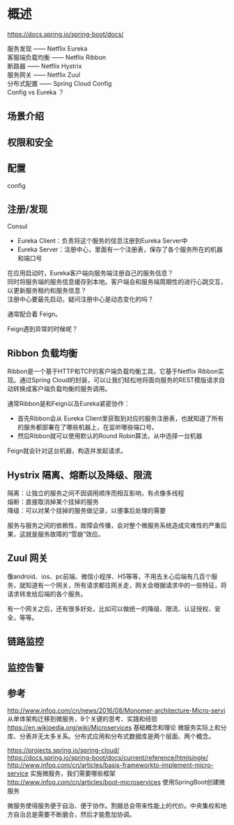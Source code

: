 # 概述

https://docs.spring.io/spring-boot/docs/  

服务发现 —— Netflix Eureka  
客服端负载均衡 —— Netflix Ribbon  
断路器 —— Netflix Hystrix  
服务网关 —— Netflix Zuul  
分布式配置 —— Spring Cloud Config  
Config vs Eureka ？  

## 场景介绍

## 权限和安全

## 配置

config

## 注册/发现

Consul

- Eureka Client：负责将这个服务的信息注册到Eureka Server中  
- Eureka Server：注册中心，里面有一个注册表，保存了各个服务所在的机器和端口号  

在应用启动时，Eureka客户端向服务端注册自己的服务信息？  
同时将服务端的服务信息缓存到本地。客户端会和服务端周期性的进行心跳交互，以更新服务租约和服务信息？  
注册中心要最先启动，疑问注册中心是动态变化的吗？  

通常配合着 Feign。  

Feign遇到异常的时候呢？  

## Ribbon 负载均衡

Ribbon是一个基于HTTP和TCP的客户端负载均衡工具，它基于Netflix Ribbon实现。通过Spring Cloud的封装，可以让我们轻松地将面向服务的REST模版请求自动转换成客户端负载均衡的服务调用。

通常Ribbon是和Feign以及Eureka紧密协作：  

- 首先Ribbon会从 Eureka Client里获取到对应的服务注册表，也就知道了所有的服务都部署在了哪些机器上，在监听哪些端口号。
- 然后Ribbon就可以使用默认的Round Robin算法，从中选择一台机器

Feign就会针对这台机器，构造并发起请求。  

## Hystrix 隔离、熔断以及降级、限流

隔离：让独立的服务之间不因调用顺序而相互影响，有点像多线程  
熔断：直接取消掉某个挂掉的服务  
降级：可以对某个挂掉的服务做记录，以便事后处理的需要  

服务与服务之间的依赖性，故障会传播，会对整个微服务系统造成灾难性的严重后果，这就是服务故障的“雪崩”效应。

## Zuul 网关

像android、ios、pc前端、微信小程序、H5等等，不用去关心后端有几百个服务，就知道有一个网关，所有请求都往网关走，网关会根据请求中的一些特征，将请求转发给后端的各个服务。

有一个网关之后，还有很多好处，比如可以做统一的降级、限流、认证授权、安全，等等。

## 链路监控

## 监控告警

## 参考

http://www.infoq.com/cn/news/2016/08/Monomer-architecture-Micro-servi 从单体架构迁移到微服务，8个关键的思考、实践和经验
https://en.wikipedia.org/wiki/Microservices 基础概念和理论
微服务实际上和分库、分表并无太多关系。分布式应用和分布式数据库是两个层面、两个概念。

https://projects.spring.io/spring-cloud/  
https://docs.spring.io/spring-boot/docs/current/reference/htmlsingle/  
http://www.infoq.com/cn/articles/basis-frameworkto-implement-micro-service 实施微服务，我们需要哪些框架
http://www.infoq.com/cn/articles/boot-microservices 使用SpringBoot创建微服务

微服务使得服务便于自治、便于协作。割据总会带来性能上的代价。中央集权和地方自治总是需要不断磨合，然后才能愈加协调。

